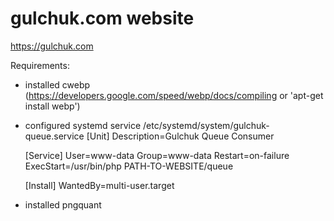 # gulchuk.com website

https://gulchuk.com

Requirements:

- installed cwebp (https://developers.google.com/speed/webp/docs/compiling or 'apt-get install webp')

- configured systemd service /etc/systemd/system/gulchuk-queue.service
    [Unit]
    Description=Gulchuk Queue Consumer

    [Service]
    User=www-data
    Group=www-data
    Restart=on-failure
    ExecStart=/usr/bin/php PATH-TO-WEBSITE/queue

    [Install]
    WantedBy=multi-user.target

- installed pngquant

